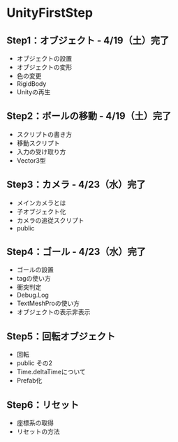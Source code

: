 # UnityFirstStep
 
## Step1：オブジェクト - 4/19（土）完了
- オブジェクトの設置
- オブジェクトの変形
- 色の変更
- RigidBody
- Unityの再生

## Step2：ボールの移動 - 4/19（土）完了
- スクリプトの書き方
- 移動スクリプト
- 入力の受け取り方
- Vector3型

## Step3：カメラ - 4/23（水）完了
- メインカメラとは
- 子オブジェクト化
- カメラの追従スクリプト
- public

## Step4：ゴール - 4/23（水）完了
- ゴールの設置
- tagの使い方
- 衝突判定
- Debug.Log
- TextMeshProの使い方
- オブジェクトの表示非表示

## Step5：回転オブジェクト
- 回転
- public その2
- Time.deltaTimeについて
- Prefab化

## Step6：リセット
- 座標系の取得
- リセットの方法
